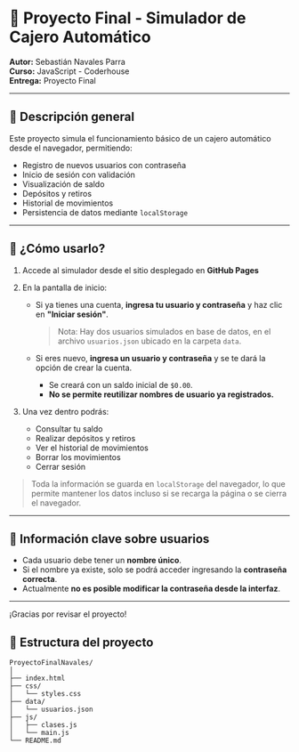 # 📄 Proyecto Final - Simulador de Cajero Automático

**Autor:** Sebastián Navales Parra  
**Curso:** JavaScript - Coderhouse  
**Entrega:** Proyecto Final

---

## 🧩 Descripción general

Este proyecto simula el funcionamiento básico de un cajero automático desde el navegador, permitiendo:

- Registro de nuevos usuarios con contraseña  
- Inicio de sesión con validación  
- Visualización de saldo  
- Depósitos y retiros  
- Historial de movimientos  
- Persistencia de datos mediante `localStorage`

---

## 🚀 ¿Cómo usarlo?

1. Accede al simulador desde el sitio desplegado en **GitHub Pages**

2. En la pantalla de inicio:

   - Si ya tienes una cuenta, **ingresa tu usuario y contraseña** y haz clic en **"Iniciar sesión"**.  
     > Nota: Hay dos usuarios simulados en base de datos, en el archivo `usuarios.json` ubicado en la carpeta `data`.

   - Si eres nuevo, **ingresa un usuario y contraseña** y se te dará la opción de crear la cuenta.  
     - Se creará con un saldo inicial de `$0.00`.  
     - **No se permite reutilizar nombres de usuario ya registrados.**

3. Una vez dentro podrás:

   - Consultar tu saldo  
   - Realizar depósitos y retiros  
   - Ver el historial de movimientos  
   - Borrar los movimientos  
   - Cerrar sesión

> Toda la información se guarda en `localStorage` del navegador, lo que permite mantener los datos incluso si se recarga la página o se cierra el navegador.

---

## 🔐 Información clave sobre usuarios

- Cada usuario debe tener un **nombre único**.  
- Si el nombre ya existe, solo se podrá acceder ingresando la **contraseña correcta**.  
- Actualmente **no es posible modificar la contraseña desde la interfaz**.

---

¡Gracias por revisar el proyecto!

## 📁 Estructura del proyecto

```plaintext
ProyectoFinalNavales/
│
├── index.html
├── css/
│   └── styles.css
├── data/
│   └── usuarios.json
├── js/
│   ├── clases.js
│   └── main.js
└── README.md
